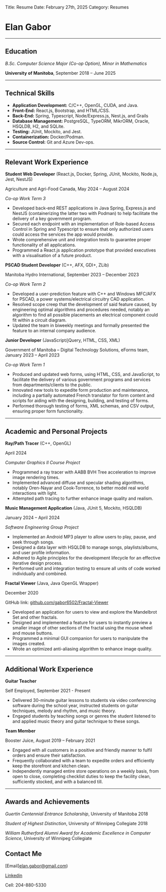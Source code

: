 Title: Resume
Date: February 27th, 2025
Category: Resumes

# Elan Gabor

***
## Education

_B.Sc. Computer Science Major (Co-op Option), Minor in Mathematics_

**University of Manitoba**, September 2018 – June 2025

***
## Technical Skills

 - **Application Development:** C/C++, OpenGL, CUDA, and Java.
 - **Front-End:** React.js, Bootstrap, and HTML/CSS.
 - **Back-End:** Spring, Typescript, Node/Express.js, Nest.js, and Grails
 - **Database Management:** PostgreSQL, TypeORM, MikrORM, Oracle, HSQLDB, H2, and SQLite.
 - **Testing:** JUnit, Mockito, and Jest.
 - **Containerization:** Docker/Podman.
 - **Source Control:** Git and Azure Dev-ops.

***
## Relevant Work Experience

**Student Web Developer** (React.js, Docker, Spring, JUnit, Mockito, Node.js, Jest, NestJS)

Agriculture and Agri-Food Canada, May 2024 – August 2024

_Co-op Work Term 3_

- Developed back-end REST applications in Java Spring, Express.js and NestJS (containerizing the latter two with Podman) to help facilitate the delivery of a key government program.
- Secured each endpoint with an implementation of Role-based Access Control in Spring and Typescript to ensure that only authorized users could access the services the app would provide.
- Wrote comprehensive unit and integration tests to guarantee proper functionality of all applications.
- Programmed a React.js application prototype that provided executives with a visualisation of a future product.

**PSCAD Student Developer** (C++, AFX, GDI+, ZLib) 

Manitoba Hydro International, September 2023 – December 2023

_Co-op Work Term 2_

- Developed a user-prediction feature with C++ and Windows MFC/AFX for PSCAD, a power systems/electrical circuitry CAD application.
- Resolved scope creep that the development of said feature caused, by engineering optimal algorithms and procedures needed, notably an algorithm to find all possible placements an electrical component could fit within a circuit diagram.
- Updated the team in biweekly meetings and formally presented the feature to an internal company audience.

**Junior Developer** (JavaScript/jQuery, HTML, CSS, XML) 

Government of Manitoba – Digital Technology Solutions, eForms team, January 2023 – April 2023

_Co-op Work Term 1_

- Produced and updated web forms, using HTML, CSS, and JavaScript, to facilitate the delivery of various government programs and services from departments/clients to the public.
- Innovated new tools to expedite form production and maintenance, including a partially automated French translator for form content and scripts for aiding with the designing, building, and testing of forms.
- Performed thorough testing of forms, XML schemas, and CSV output, ensuring proper form functionality.

***
## Academic and Personal Projects

**Ray/Path Tracer** (C++, OpenGL) 

April 2024

_Computer Graphics II Course Project_

- Programmed a ray tracer with AABB BVH Tree acceleration to improve image rendering times.
- Implemented advanced diffuse and specular shading algorithms, notably Oren-Nayar and Cook-Torrence, to better model real world interactions with light.
- Attempted path tracing to further enhance image quality and realism.

**Music Management Application** (Java, JUnit 5, Mockito, HSQLDB)

January 2024 – April 2024

_Software Engineering Group Project_

- Implemented an Android MP3 player to allow users to play, pause, and seek through songs.
- Designed a data layer with HSQLDB to manage songs, playlists/albums, and user profile information.
- Adhered to Agile principles for the development lifecycle for an effective iterative design process.
- Performed unit and integration testing to ensure all units of code worked individually and combined.

**Fractal Viewer** (Java, Java OpenGL Wrapper)

December 2020

GitHub link: [github.com/gabor6502/Fractal-Viewer]()

- Developed an application for users to view and explore the Mandelbrot Set and other fractals.
- Designed and implemented a feature for users to instantly preview a smaller image of other sections of the fractal using the mouse wheel and mouse buttons.
- Programmed a minimal GUI companion for users to manipulate the images created.
- Wrote an optimized anti-aliasing algorithm to enhance image quality.

***
## Additional Work Experience

**Guitar Teacher**

Self Employed, September 2021 - Present

- Delivered 30-minute guitar lessons to students via video conferencing software during the school year, instructed students on guitar techniques, melody and rhythm, and music theory.
- Engaged students by teaching songs or genres the student listened to and applied music theory and guitar technique to these songs.

**Team Member**

Booster Juice, August 2019 – February 2021

- Engaged with all customers in a positive and friendly manner to fulfil orders and ensure their satisfaction.
- Frequently collaborated with a team to expedite orders and efficiently keep the storefront and kitchen clean.
- Independently managed entire store operations on a weekly basis, from open to close, completing checklist duties to keep the facility clean, sufficiently stocked, and with a balanced till.

***
## Awards and Achievements

*Guertin Centennial Entrance Scholarship*,
University of Manitoba 2018

*Student of Highest Distinction*,
University of Winnipeg Collegiate 2018

*William Rutherford Alumni Award for Academic Excellence in Computer Science*,
University of Winnipeg Collegiate

## Contact Me

[Email]elan.gabor@gmail.com)

[Linkedin](linkedin.com/in/elan-gabor/)

Cell: 204-880-5330
